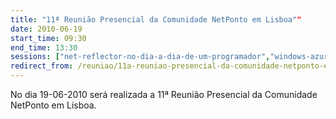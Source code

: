 ```yaml
---
title: "11ª Reunião Presencial da Comunidade NetPonto em Lisboa""
date: 2010-06-19
start_time: 09:30
end_time: 13:30
sessions: ["net-reflector-no-dia-a-dia-de-um-programador","windows-azure-uma-plataforma-para-o-desenvolvimento-de-aplicacoes"]
redirect_from: /reuniao/11a-reuniao-presencial-da-comunidade-netponto-em-lisboa/
---
```

No dia 19-06-2010 será realizada a 11ª Reunião Presencial da Comunidade NetPonto em Lisboa.